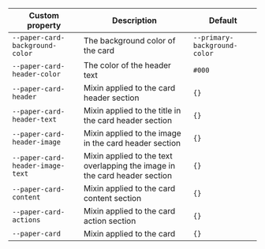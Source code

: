 | Custom property | Description | Default |
| --- | --- | --- |
| `--paper-card-background-color` | The background color of the card | `--primary-background-color` |
| `--paper-card-header-color` | The color of the header text | `#000` |
| `--paper-card-header` | Mixin applied to the card header section | `{}` |
| `--paper-card-header-text` | Mixin applied to the title in the card header section | `{}` |
| `--paper-card-header-image` | Mixin applied to the image in the card header section | `{}` |
| `--paper-card-header-image-text` | Mixin applied to the text overlapping the image in the card header section | `{}` |
| `--paper-card-content` | Mixin applied to the card content section | `{}` |
| `--paper-card-actions` | Mixin applied to the card action section | `{}` |
| `--paper-card` | Mixin applied to the card | `{}` |

